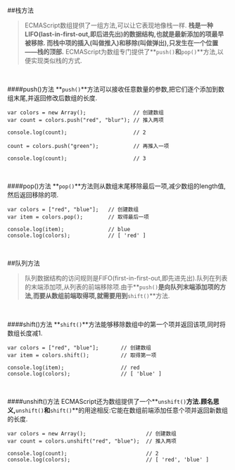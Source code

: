 ##栈方法
>ECMAScript数组提供了一组方法,可以让它表现地像栈一样.
**栈是一种LIFO(last-in-first-out,即后进先出)的数据结构,也就是最新添加的项最早被移除.
而栈中项的插入(叫做推入)和移除(叫做弹出),只发生在一个位置——栈的顶部.**
ECMAScript为数组专门提供了**`push()`**和**`pop()`**方法,以便实现类似栈的方式.

<br />

####push()方法
**`push()`**方法可以接收任意数量的参数,把它们逐个添加到数组末尾,并返回修改后数组的长度.
	
	var colors = new Array();               // 创建数组
	var count = colors.push("red", "blur"); // 推入两项
	
	console.log(count);                     // 2
	
	count = colors.push("green");           // 再推入一项
	
	console.log(count);                     // 3

<br />

####pop()方法
**`pop()`**方法则从数组末尾移除最后一项,减少数组的length值,然后返回移除的项.

	var colors = ["red", "blue"];   // 创建数组
	var item = colors.pop();        // 取得最后一项
	
	console.log(item);              // blue
	console.log(colors);            // [ 'red' ]

<br />

##队列方法
>队列数据结构的访问规则是FIFO(first-in-first-out,即先进先出).队列在列表的末端添加项,从列表的前端移除项.由于**`push()`**是向队列末端添加项的方法,而要从数组前端取得项,就需要用到**`shift()`**方法.

<br />

####shift()方法
**`shift()`**方法能够移除数组中的第一个项并返回该项,同时将数组长度减1.
	
	var colors = ["red", "blue"];       // 创建数组
	var item = colors.shift();          // 取得第一项
	
	console.log(item);                  // red
	console.log(colors);                // [ 'blue' ]

<br />

####unshift()方法
ECMAScript还为数组提供了一个**`unshift()`**方法.顾名思义,**`unshift()`**和**`shift()`**的用途相反:它能在数组前端添加任意个项并返回新数组的长度.

	var colors = new Array();                   // 创建数组
	var count = colors.unshift("red", "blue");  // 推入两项
	
	console.log(count);                         // 2
	console.log(colors);                        // [ 'red', 'blue' ]
